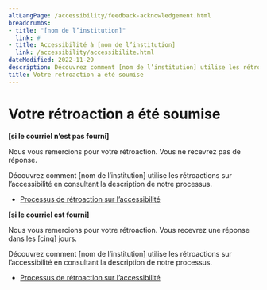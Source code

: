 ```yaml
---
altLangPage: /accessibility/feedback-acknowledgement.html
breadcrumbs:
- title: "[nom de l’institution]"
  link: #
- title: Accessibilité à [nom de l’institution]
  link: /accessibility/accessibilite.html
dateModified: 2022-11-29
description: Découvrez comment [nom de l’institution] utilise les rétroactions sur l’accessibilité en consultant la description de notre processus.
title: Votre rétroaction a été soumise
---
```

<h1 property="name" id="wb-cont" dir="ltr">Votre rétroaction a été soumise</h1>
<p><strong>[si le courriel n’est pas fourni]</strong></p>
<p>Nous vous remercions pour votre rétroaction. Vous ne recevrez pas de réponse.</p>
 <p>Découvrez comment [nom de l’institution] utilise les rétroactions sur l’accessibilité en consultant la description de notre processus.</p>
   <ul class="list-inline">
        <li><a href="processus-retroaction.html">Processus de rétroaction sur l’accessibilité</a></li>
      </ul>

<p class="mrgn-tp-lg"><strong>[si le courriel est fourni]</strong></p>
<p>Nous vous remercions pour votre rétroaction. Vous recevrez une réponse dans les [cinq] jours.</p>   
<p>Découvrez comment [nom de l’institution] utilise les rétroactions sur l’accessibilité en consultant la description de notre processus.</p>
   <ul class="list-inline">
        <li><a href="processus-retroaction.html">Processus de rétroaction sur l’accessibilité</a></li>
      </ul>

